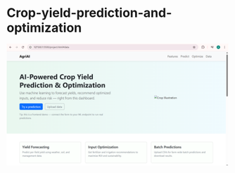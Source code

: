 # Crop-yield-prediction-and-optimization
![image alt](https://github.com/Rohit102030/Crop-yield-prediction-and-optimization/blob/960034d28af8b4f0305599563594bba3aea0d166/crop.png)
